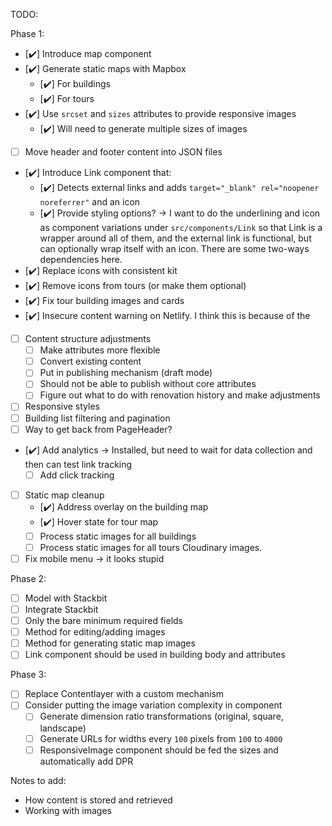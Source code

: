 TODO:

Phase 1:

- [✔️] Introduce map component
- [✔️] Generate static maps with Mapbox
  - [✔️] For buildings
  - [✔️] For tours
- [✔️] Use `srcset` and `sizes` attributes to provide responsive images
  - [✔️] Will need to generate multiple sizes of images
- [ ] Move header and footer content into JSON files
- [✔️] Introduce Link component that:
  - [✔️] Detects external links and adds `target="_blank" rel="noopener noreferrer"` and an icon
  - [✔️] Provide styling options? -> I want to do the underlining and icon as component variations under `src/components/Link` so that Link is a wrapper around all of them, and the external link is functional, but can optionally wrap itself with an icon. There are some two-ways dependencies here.
- [✔️] Replace icons with consistent kit
- [✔️] Remove icons from tours (or make them optional)
- [✔️] Fix tour building images and cards
- [✔️] Insecure content warning on Netlify. I think this is because of the
- [ ] Content structure adjustments
  - [ ] Make attributes more flexible
  - [ ] Convert existing content
  - [ ] Put in publishing mechanism (draft mode)
  - [ ] Should not be able to publish without core attributes
  - [ ] Figure out what to do with renovation history and make adjustments
- [ ] Responsive styles
- [ ] Building list filtering and pagination
- [ ] Way to get back from PageHeader?
- [✔️] Add analytics -> Installed, but need to wait for data collection and then
  can test link tracking
  - [ ] Add click tracking
- [ ] Static map cleanup
  - [✔️] Address overlay on the building map
  - [✔️] Hover state for tour map
  - [ ] Process static images for all buildings
  - [ ] Process static images for all tours
        Cloudinary images.
- [ ] Fix mobile menu -> it looks stupid

Phase 2:

- [ ] Model with Stackbit
- [ ] Integrate Stackbit
- [ ] Only the bare minimum required fields
- [ ] Method for editing/adding images
- [ ] Method for generating static map images
- [ ] Link component should be used in building body and attributes

Phase 3:

- [ ] Replace Contentlayer with a custom mechanism
- [ ] Consider putting the image variation complexity in component
  - [ ] Generate dimension ratio transformations (original, square, landscape)
  - [ ] Generate URLs for widths every `100` pixels from `100` to `4000`
  - [ ] ResponsiveImage component should be fed the sizes and automatically add DPR

Notes to add:

- How content is stored and retrieved
- Working with images
